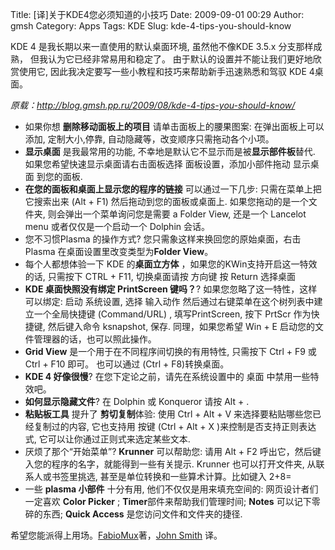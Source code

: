 Title: [译]关于KDE4您必须知道的小技巧
Date: 2009-09-01 00:29
Author: gmsh
Category: Apps
Tags: KDE
Slug: kde-4-tips-you-should-know

KDE 4 是我长期以来一直使用的默认桌面环境, 虽然他不像KDE 3.5.x
分支那样成熟， 但我认为它已经非常易用和稳定了。
由于默认的设置并不能让我们更好地欣赏使用它,
因此我决定要写一些小教程和技巧来帮助新手迅速熟悉和驾驭 KDE 4桌面。

  
*原载：<http://blog.gmsh.pp.ru/2009/08/kde-4-tips-you-should-know/>*

-   如果你想 **删除移动面板上的项目** 请单击面板上的腰果图案:
    在弹出面板上可以添加, 定制大小,停靠,
    自动隐藏等，改变顺序只需拖动各个小项。
-   **显示桌面** 是我最常用的功能,
    不幸地是默认它不显示而是被**显示部件板**替代.
    如果您希望快速显示桌面请右击面板选择 面板设置，添加小部件拖动
    显示桌面 到您的面板.
-   **在您的面板和桌面上显示您的程序的链接** 可以通过一下几步:
    只需在菜单上把它搜索出来 (Alt + F1) 然后拖动到您的面板或桌面上.
    如果您拖动的是一个文件夹, 则会弹出一个菜单询问您是需要 a Folder
    View, 还是一个 Lancelot menu 或者仅仅是一个启动一个 Dolphin 会话。
-   您不习惯Plasma 的操作方式? 您只需象这样来换回您的原始桌面，右击
    Plasma 在桌面设置里改变类型为**Folder View**。
-   每个人都想体验一下 KDE 的**桌面立方体**
    ，如果您的KWin支持开启这一特效的话, 只需按下 CTRL + F11,
    切换桌面请按 方向键 按 Return 选择桌面
-   **KDE 桌面快照没有绑定 PrintScreen 键吗？**?
    如果您忽略了这一特性，这样可以绑定: 启动 系统设置, 选择 输入动作
    然后通过右键菜单在这个树列表中建立一个全局快捷键 (Command/URL) ,
    填写PrintScreen, 按下 PrtScr 作为快捷键, 然后键入命令 ksnapshot,
    保存. 同理，如果您希望 Win + E
    启动您的文件管理器的话，也可以照此操作。
-   **Grid View** 是一个用于在不同程序间切换的有用特性, 只需按下 Ctrl +
    F9 或 Ctrl + F10 即可。 也可以通过 (Ctrl + F8)转换桌面。
-   **KDE 4 好像很慢**? 在您下定论之前，请先在系统设置中的 桌面
    中禁用一些特效吧。
-   **如何显示隐藏文件**? 在 Dolphin 或 Konqueror 请按 Alt + .
-   **粘贴板工具** 提升了 **剪切复制**体验: 使用 Ctrl + Alt + V
    来选择要粘贴哪些您已经复制过的内容, 它也支持用 按键 (Ctrl + Alt + X
    )来控制是否支持正则表达式, 它可以让你通过正则式来选定某些文本.
-   厌烦了那个“开始菜单”? **Krunner** 可以帮助您: 请用 Alt + F2
    呼出它，然后键入您的程序的名字，就能得到一些有关提示. Krunner
    也可以打开文件夹, 从联系人或书签里挑选,
    甚至是单位转换和一些算术计算。比如键入 2+8=
-   一些 **plasma 小部件** 十分有用, 他们不仅仅是用来填充空间的:
    网页设计者们一定喜欢 **Color Picker** ;
    **Timer**部件来帮助我们管理时间; **Notes** 可以记下零碎的东西;
    **Quick Access** 是您访问文件和文件夹的捷径.

希望您能派得上用场。[FabioMux](http://lizards.opensuse.org/author/fabiomux/)著，[John
Smith](http://blog.gmsh.pp.ru/about) 译。
